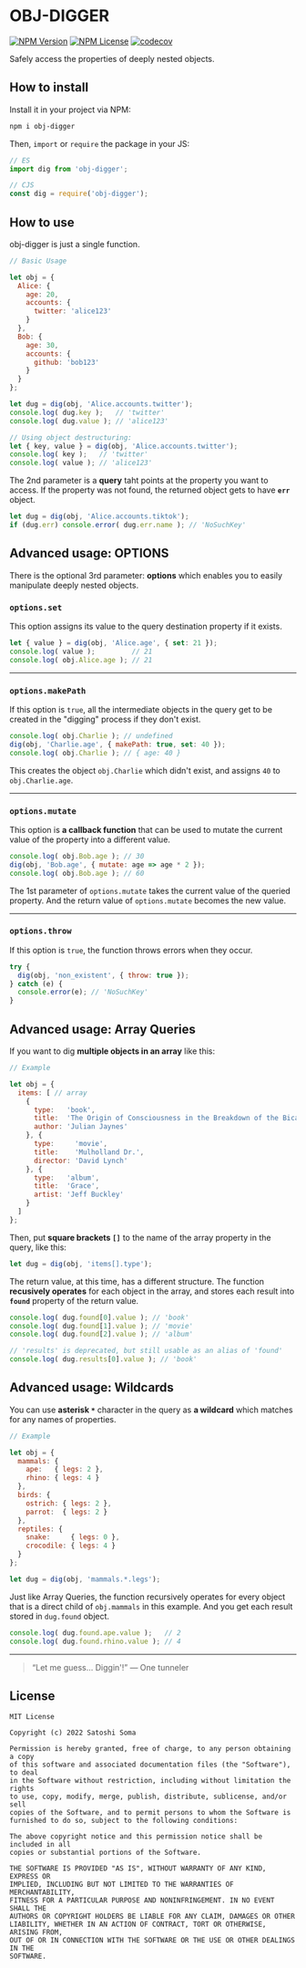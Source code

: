 # OBJ-DIGGER
[![NPM Version](https://img.shields.io/npm/v/obj-digger?label=npm%20package)](https://www.npmjs.com/package/obj-digger) [![NPM License](https://img.shields.io/npm/l/obj-digger)](https://github.com/amekusa/obj-digger/blob/master/LICENSE) [![codecov](https://codecov.io/gh/amekusa/obj-digger/branch/master/graph/badge.svg?token=LYU3ZAOR84)](https://codecov.io/gh/amekusa/obj-digger)

Safely access the properties of deeply nested objects.


## How to install
Install it in your project via NPM:

```sh
npm i obj-digger
```

Then, `import` or `require` the package in your JS:

```js
// ES
import dig from 'obj-digger';

// CJS
const dig = require('obj-digger');
```


## How to use
obj-digger is just a single function.

```js
// Basic Usage

let obj = {
  Alice: {
    age: 20,
    accounts: {
      twitter: 'alice123'
    }
  },
  Bob: {
    age: 30,
    accounts: {
      github: 'bob123'
    }
  }
};

let dug = dig(obj, 'Alice.accounts.twitter');
console.log( dug.key );   // 'twitter'
console.log( dug.value ); // 'alice123'

// Using object destructuring:
let { key, value } = dig(obj, 'Alice.accounts.twitter');
console.log( key );   // 'twitter'
console.log( value ); // 'alice123'
```

The 2nd parameter is a **query** taht points at the property you want to access.
If the property was not found, the returned object gets to have **`err`** object.

```js
let dug = dig(obj, 'Alice.accounts.tiktok');
if (dug.err) console.error( dug.err.name ); // 'NoSuchKey'
```


## Advanced usage: OPTIONS
There is the optional 3rd parameter: **options** which enables you to easily manipulate deeply nested objects.

### `options.set`
This option assigns its value to the query destination property if it exists.

```js
let { value } = dig(obj, 'Alice.age', { set: 21 });
console.log( value );         // 21
console.log( obj.Alice.age ); // 21
```

---

### `options.makePath`
If this option is `true`, all the intermediate objects in the query get to be created in the "digging" process if they don't exist.

```js
console.log( obj.Charlie ); // undefined
dig(obj, 'Charlie.age', { makePath: true, set: 40 });
console.log( obj.Charlie ); // { age: 40 }
```

This creates the object `obj.Charlie` which didn't exist, and assigns `40` to `obj.Charlie.age`.

---

### `options.mutate`
This option is **a callback function** that can be used to mutate the current value of the property into a different value.

```js
console.log( obj.Bob.age ); // 30
dig(obj, 'Bob.age', { mutate: age => age * 2 });
console.log( obj.Bob.age ); // 60
```

The 1st parameter of `options.mutate` takes the current value of the queried property.
And the return value of `options.mutate` becomes the new value.

---

### `options.throw`
If this option is `true`, the function throws errors when they occur.

```js
try {
  dig(obj, 'non_existent', { throw: true });
} catch (e) {
  console.error(e); // 'NoSuchKey'
}
```


## Advanced usage: Array Queries
If you want to dig **multiple objects in an array** like this:

```js
// Example

let obj = {
  items: [ // array
    {
      type:   'book',
      title:  'The Origin of Consciousness in the Breakdown of the Bicameral Mind',
      author: 'Julian Jaynes'
    }, {
      type:     'movie',
      title:    'Mulholland Dr.',
      director: 'David Lynch'
    }, {
      type:   'album',
      title:  'Grace',
      artist: 'Jeff Buckley'
    }
  ]
};
```

Then, put **square brackets `[]`** to the name of the array property in the query, like this:

```js
let dug = dig(obj, 'items[].type');
```

The return value, at this time, has a different structure.
The function **recusively operates** for each object in the array, and stores each result into **`found`** property of the return value.

```js
console.log( dug.found[0].value ); // 'book'
console.log( dug.found[1].value ); // 'movie'
console.log( dug.found[2].value ); // 'album'

// 'results' is deprecated, but still usable as an alias of 'found'
console.log( dug.results[0].value ); // 'book'
```


## Advanced usage: Wildcards
You can use **asterisk `*`** character in the query as **a wildcard** which matches for any names of properties.

```js
// Example

let obj = {
  mammals: {
    ape:   { legs: 2 },
    rhino: { legs: 4 }
  },
  birds: {
    ostrich: { legs: 2 },
    parrot:  { legs: 2 }
  },
  reptiles: {
    snake:     { legs: 0 },
    crocodile: { legs: 4 }
  }
};

let dug = dig(obj, 'mammals.*.legs');
```

Just like Array Queries, the function recursively operates for every object that is a direct child of `obj.mammals` in this example. And you get each result stored in `dug.found` object.

```js
console.log( dug.found.ape.value );   // 2
console.log( dug.found.rhino.value ); // 4
```

---

> “Let me guess… Diggin'!”
> &mdash; One tunneler


## License

```
MIT License

Copyright (c) 2022 Satoshi Soma

Permission is hereby granted, free of charge, to any person obtaining a copy
of this software and associated documentation files (the "Software"), to deal
in the Software without restriction, including without limitation the rights
to use, copy, modify, merge, publish, distribute, sublicense, and/or sell
copies of the Software, and to permit persons to whom the Software is
furnished to do so, subject to the following conditions:

The above copyright notice and this permission notice shall be included in all
copies or substantial portions of the Software.

THE SOFTWARE IS PROVIDED "AS IS", WITHOUT WARRANTY OF ANY KIND, EXPRESS OR
IMPLIED, INCLUDING BUT NOT LIMITED TO THE WARRANTIES OF MERCHANTABILITY,
FITNESS FOR A PARTICULAR PURPOSE AND NONINFRINGEMENT. IN NO EVENT SHALL THE
AUTHORS OR COPYRIGHT HOLDERS BE LIABLE FOR ANY CLAIM, DAMAGES OR OTHER
LIABILITY, WHETHER IN AN ACTION OF CONTRACT, TORT OR OTHERWISE, ARISING FROM,
OUT OF OR IN CONNECTION WITH THE SOFTWARE OR THE USE OR OTHER DEALINGS IN THE
SOFTWARE.
```


